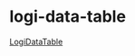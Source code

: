 # logi-data-table

[LogiDataTable]

[logidatatable]: https://logipro.github.io/logi-data-table/#/docz-logi-data-table
